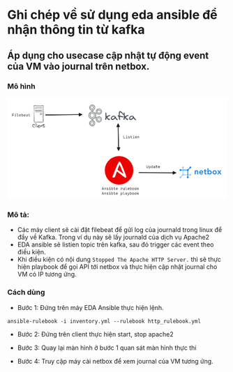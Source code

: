 # Ghi chép về sử dụng eda ansible để nhận thông tin từ kafka

## Áp dụng cho usecase cập nhật tự động event của VM vào journal trên netbox.

### Mô hình 
![](./images/eda-ansible-kafka1.png)

### Mô tả:

- Các máy client sẽ cài đặt filebeat để gửi log của journald trong linux để đẩy về Kafka.  Trong ví dụ này sẽ lấy journald của dịch vụ Apache2
- EDA ansible sẽ listien topic trên kafka, sau đó trigger các event theo điều kiện.
- Khi điều kiện có nội dung `Stopped The Apache HTTP Server.` thì sẽ thực hiện playbook để gọi API tới netbox và thực hiện cập nhật journal cho VM có IP tương ứng.


### Cách dùng

- Bước 1: Đứng trên máy EDA Ansible thực hiện lệnh.
```
ansible-rulebook -i inventory.yml --rulebook http_rulebook.yml
```

- Bước 2:  Đứng trên client thực hiện start, stop apache2

- Bước 3: Quay lại màn hình ở bước 1 quan sát màn hình thực thi
- Bước 4: Truy cập máy cài netbox để xem journal của VM tương ứng.
 